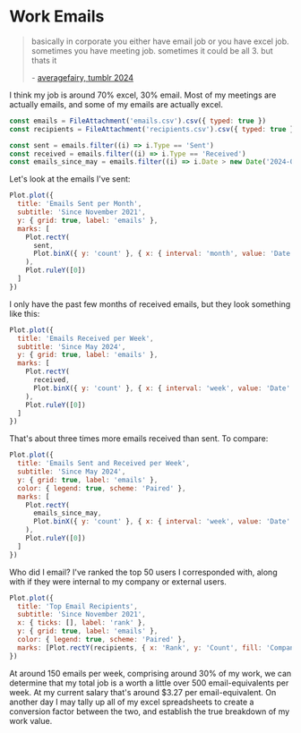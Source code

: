 # Work Emails

> basically in corporate you either have email job or you have excel job. sometimes you have meeting job. sometimes it could be all 3. but thats it
>
> \- [averagefairy, tumblr 2024](https://www.tumblr.com/averagefairy/741216509642326016)

I think my job is around 70% excel, 30% email. Most of my meetings are actually emails, and some of my emails are actually excel.

```js
const emails = FileAttachment('emails.csv').csv({ typed: true })
const recipients = FileAttachment('recipients.csv').csv({ typed: true })
```

```js
const sent = emails.filter((i) => i.Type == 'Sent')
const received = emails.filter((i) => i.Type == 'Received')
const emails_since_may = emails.filter((i) => i.Date > new Date('2024-05-01'))
```

Let's look at the emails I've sent:

```js
Plot.plot({
  title: 'Emails Sent per Month',
  subtitle: 'Since November 2021',
  y: { grid: true, label: 'emails' },
  marks: [
    Plot.rectY(
      sent,
      Plot.binX({ y: 'count' }, { x: { interval: 'month', value: 'Date' }, fill: '#a6cee3' })
    ),
    Plot.ruleY([0])
  ]
})
```

I only have the past few months of received emails, but they look something like this:

```js
Plot.plot({
  title: 'Emails Received per Week',
  subtitle: 'Since May 2024',
  y: { grid: true, label: 'emails' },
  marks: [
    Plot.rectY(
      received,
      Plot.binX({ y: 'count' }, { x: { interval: 'week', value: 'Date' }, fill: '#a6cee3' })
    ),
    Plot.ruleY([0])
  ]
})
```

That's about three times more emails received than sent. To compare:

```js
Plot.plot({
  title: 'Emails Sent and Received per Week',
  subtitle: 'Since May 2024',
  y: { grid: true, label: 'emails' },
  color: { legend: true, scheme: 'Paired' },
  marks: [
    Plot.rectY(
      emails_since_may,
      Plot.binX({ y: 'count' }, { x: { interval: 'week', value: 'Date' }, fill: 'Type' })
    ),
    Plot.ruleY([0])
  ]
})
```

Who did I email? I've ranked the top 50 users I corresponded with, along with if they were internal to my company or external users.

```js
Plot.plot({
  title: 'Top Email Recipients',
  subtitle: 'Since November 2021',
  x: { ticks: [], label: 'rank' },
  y: { grid: true, label: 'emails' },
  color: { legend: true, scheme: 'Paired' },
  marks: [Plot.rectY(recipients, { x: 'Rank', y: 'Count', fill: 'Company' }), Plot.ruleY([0])]
})
```

At around 150 emails per week, comprising around 30% of my work, we can determine that my total job is a worth a little over 500 email-equivalents per week. At my current salary that's around $3.27 per email-equivalent. On another day I may tally up all of my excel spreadsheets to create a conversion factor between the two, and establish the true breakdown of my work value.
